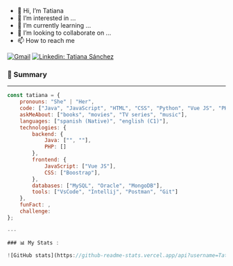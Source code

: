 - 👋 Hi, I’m Tatiana
- 👀 I’m interested in ...
- 🌱 I’m currently learning ...
- 💞️ I’m looking to collaborate on ...
- 📫 How to reach me

[![Gmail](https://img.shields.io/badge/Gmail-pink?style=for-the-badge&logo=gmail&logoColor=black)]()
[![Linkedin: Tatiana Sánchez](https://img.shields.io/badge/LinkedIn-pink?style=for-the-badge&logo=linkedin&logoColor=black)](https://www.linkedin.com/in/tatiana-sanchez-sanin/)

### 👾 Summary


---

```javascript
const tatiana = {
    pronouns: "She" | "Her",
    code: ["Java", "JavaScript", "HTML", "CSS", "Python", "Vue JS", "PHP"],
    askMeAbout: ["books", "movies", "TV series", "music"],
    languages: ["spanish (Native)", "english (C1)"],
    technologies: {
        backend: {
            Java: ["", ""],
            PHP: []
        },
        frontend: {
            JavaScript: ["Vue JS"],
            CSS: ["Boostrap"],
        },
        databases: ["MySQL", "Oracle", "MongoDB"],
        tools: ["VsCode", "Intellij", "Postman", "Git"]
    },
    funFact: ,
    challenge: 
};

---

### 📊 My Stats :

![GitHub stats](https://github-readme-stats.vercel.app/api?username=TatianaSanchez01&show_icons=true&theme=radical) 
